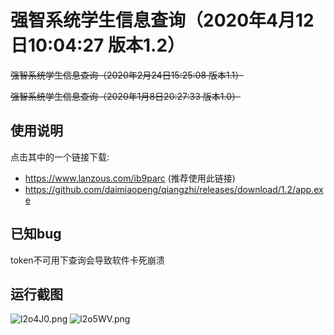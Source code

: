 # 强智系统学生信息查询（2020年4月12日10:04:27 版本1.2）

~~强智系统学生信息查询（2020年2月24日15:25:08 版本1.1）~~

~~强智系统学生信息查询（2020年1月8日20:27:33 版本1.0）~~

## 使用说明

点击其中的一个链接下载:

- https://www.lanzous.com/ib9parc  (推荐使用此链接)
- https://github.com/daimiaopeng/qiangzhi/releases/download/1.2/app.exe

## 已知bug

token不可用下查询会导致软件卡死崩溃

## 运行截图

![l2o4J0.png](https://s2.ax1x.com/2020/01/08/l2o4J0.png)
![l2o5WV.png](https://s2.ax1x.com/2020/01/08/l2o5WV.png)
